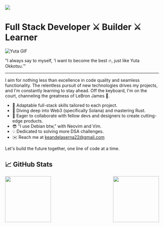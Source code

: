 ![](https://komarev.com/ghpvc/?username=imkurosaki)

# Full Stack Developer ⚔️ Builder ⚔️ Learner

<div style="align: center;">
    <img src="https://github.com/imkurosaki/neovim-setup-typecraft/blob/master/lua/yuta-enters-classroom.gif?raw=true" alt="Yuta GIF" />
</div>

"I always say to myself, 'I want to become the best 🔥, just like Yuta Okkotsu.'"

---

I aim for nothing less than excellence in code quality and seamless functionality. The relentless pursuit of new technologies drives my projects, and I'm constantly learning to stay ahead. Off the keyboard, I'm on the court, channeling the greatness of LeBron James 🐐.

- 🎯 Adaptable full-stack skills tailored to each project.
- 🧠 Diving deep into Web3 (specifically Solana) and mastering Rust.
- 🤝 Eager to collaborate with fellow devs and designers to create cutting-edge products.
- 😎 "I use Debian btw," with Neovim and Vim.
- 💡 Dedicated to solving more DSA challenges.
- ✉️  Reach me at keandelaserna22@gmail.com

Let's build the future together, one line of code at a time.

## 📈 GitHub Stats

<div style="display: flex; gap: 20px; justify-content: space-between; align-items: flex-start;">
    <img src="https://github-readme-stats.vercel.app/api?username=imkurosaki&show_icons=true&theme=transparent" height="150px" />
    <a href="https://git.io/streak-stats">
        <img src="https://streak-stats.demolab.com?user=imkurosaki&theme=rising-sun&date_format=%5BY%20%5DM%20j&card_width=500&border=EBB502" height="150px" />
    </a>
</div>

